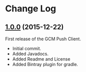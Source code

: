 # Change Log

## [1.0.0](https://github.com/devsu/gcm-push-client/releases/tag/1.0.0) (2015-12-22)

First release of the GCM Push Client.

+ Initial commit.
+ Added Javadocs.
+ Added Readme and License
+ Added Bintray plugin for gradle.